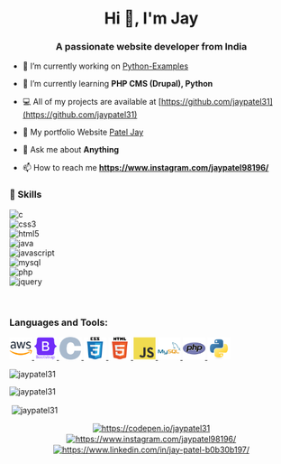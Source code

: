 

<!--
**jaypatel31/jaypatel31** is a ✨ _special_ ✨ repository because its `README.md` (this file) appears on your GitHub profile.

Here are some ideas to get you started:

- 🔭 I’m currently working on ...
- 🌱 I’m currently learning ...
- 👯 I’m looking to collaborate on ...
- 🤔 I’m looking for help with ...
- 💬 Ask me about ...
- 📫 How to reach me: ...
- 😄 Pronouns: ...
- ⚡ Fun fact: ...

![Jay's github stats](https://github-readme-stats.vercel.app/api?username=jaypatel31&show_icons=true&theme=blue-green)
<br/>
[![Top Langs](https://github-readme-stats.vercel.app/api/top-langs/?username=jaypatel31&show_icons=true&theme=blue-green)](https://github.com/jaypatel31/github-readme-stats)
-->
<h1 align="center">Hi 👋, I'm Jay</h1>
<h3 align="center">A passionate website developer from India</h3>

- 🔭 I’m currently working on [Python-Examples](https://github.com/jaypatel31/Python-Example)

- 🌱 I’m currently learning **PHP CMS (Drupal), Python**

- 💻 All of my projects are available at [https://github.com/jaypatel31](https://github.com/jaypatel31)

- 👨‍ My portfolio Website [Patel Jay](http://pateljay.me/)

- 💬 Ask me about **Anything**

- 📫 How to reach me **https://www.instagram.com/jaypatel98196/**

### 🚀 Skills 
![c](https://img.shields.io/badge/c%20🟢🟢🟢⚪⚪-%233776AB.svg?&style=flat-square&logo=c&logoColor=white)  
![css3](https://img.shields.io/badge/css3%20🟢🟢🟢🟢⚪-%23F7DF1E.svg?&style=flat-square&logo=css3&logoColor=white&labelColor=black)  
![html5](https://img.shields.io/badge/html5%20🟢🟢🟢🟢⚪-%23239120.svg?&style=flat-square&logo=html5&logoColor=white)  
![java](https://img.shields.io/badge/java%20🟢🟢🟢⚪⚪-%233776AB.svg?&style=flat-square&logo=java&logoColor=white) <!-- TODO: upload icon -->  
![javascript](https://img.shields.io/badge/javascript%20🟢🟢🟢🟢⚪-%23F7DF1E.svg?&style=flat-square&logo=javascript&logoColor=black)  
![mysql](https://img.shields.io/badge/mysql%20🟢🟢🟢🟢⚪-%23239120.svg?&style=flat-square&logo=mysql&logoColor=white) <br/>
![php](https://img.shields.io/badge/php%20🟢🟢🟢🟢⚪-%233776AB.svg?&style=flat-square&logo=php&logoColor=white)<br>
![jquery](https://img.shields.io/badge/jquery%20🟢🟢🟢⚪⚪-%23F7DF1E.svg?&style=flat-square&logo=jquery&logoColor=black) 

<br/>
<h3 align="left">Languages and Tools:</h3>
<p align="left"><a href="https://aws.amazon.com" target="_blank"> <img src="https://raw.githubusercontent.com/devicons/devicon/master/icons/amazonwebservices/amazonwebservices-original-wordmark.svg" alt="aws" width="40" height="40"/> </a> <a href="https://getbootstrap.com" target="_blank"> <img src="https://raw.githubusercontent.com/devicons/devicon/master/icons/bootstrap/bootstrap-plain-wordmark.svg" alt="bootstrap" width="40" height="40"/> </a> <a href="https://www.cprogramming.com/" target="_blank"> <img src="https://raw.githubusercontent.com/devicons/devicon/master/icons/c/c-original.svg" alt="c" width="40" height="40"/> </a> <a href="https://www.w3schools.com/css/" target="_blank"> <img src="https://raw.githubusercontent.com/devicons/devicon/master/icons/css3/css3-original-wordmark.svg" alt="css3" width="40" height="40"/> </a> <a href="https://www.w3.org/html/" target="_blank"> <img src="https://raw.githubusercontent.com/devicons/devicon/master/icons/html5/html5-original-wordmark.svg" alt="html5" width="40" height="40"/> </a> <a href="https://developer.mozilla.org/en-US/docs/Web/JavaScript" target="_blank"> <img src="https://raw.githubusercontent.com/devicons/devicon/master/icons/javascript/javascript-original.svg" alt="javascript" width="40" height="40"/> </a> <a href="https://www.mysql.com/" target="_blank"> <img src="https://raw.githubusercontent.com/devicons/devicon/master/icons/mysql/mysql-original-wordmark.svg" alt="mysql" width="40" height="40"/> </a> <a href="https://www.php.net" target="_blank"> <img src="https://raw.githubusercontent.com/devicons/devicon/master/icons/php/php-original.svg" alt="php" width="40" height="40"/> </a> <a href="https://www.python.org" target="_blank"> <img src="https://raw.githubusercontent.com/devicons/devicon/master/icons/python/python-original.svg" alt="python" width="40" height="40"/> </a></p>
<p align=""> <img src="https://komarev.com/ghpvc/?username=jaypatel31&label=Profile%20views&color=blue&style=flat" alt="jaypatel31" /> </p>
<p><img align="" src="https://github-readme-stats.vercel.app/api/top-langs?username=jaypatel31&show_icons=true&locale=en&layout=compact&theme=cobalt" alt="jaypatel31" /></p>
<p>&nbsp;<img align="center" src="https://github-readme-stats.vercel.app/api?username=jaypatel31&show_icons=true&theme=cobalt" alt="jaypatel31" /></p>

<p align="center">
<a href="https://codepen.io/jaypatel31" target="blank"><img align="center" src="https://cdn.jsdelivr.net/npm/simple-icons@3.0.1/icons/codepen.svg" alt="https://codepen.io/jaypatel31" height="30" width="30" /></a>
<a href="https://www.instagram.com/jaypatel98196/" target="blank"><img align="center" src="https://cdn.jsdelivr.net/npm/simple-icons@3.0.1/icons/instagram.svg" alt="https://www.instagram.com/jaypatel98196/" height="30" width="30" /></a>
  <a href="https://linkedin.com/in/jay-patel-b0b30b197/" target="blank"><img align="center" src="https://cdn.jsdelivr.net/npm/simple-icons@3.0.1/icons/linkedin.svg" alt="https://www.linkedin.com/in/jay-patel-b0b30b197/" height="30" width="30" /></a>
</p>


